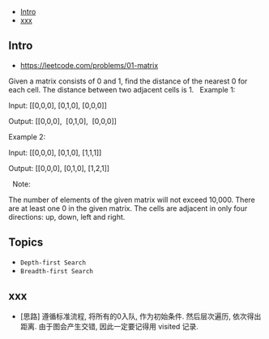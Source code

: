 - [Intro](#intro)
- [xxx](#xxx)

## Intro

- https://leetcode.com/problems/01-matrix

Given a matrix consists of 0 and 1, find the distance of the nearest 0 for each cell.
The distance between two adjacent cells is 1.
 
Example 1: 

Input:
[[0,0,0],
 [0,1,0],
 [0,0,0]]

Output:
[[0,0,0],
 [0,1,0],
 [0,0,0]]

Example 2: 

Input:
[[0,0,0],
 [0,1,0],
 [1,1,1]]

Output:
[[0,0,0],
 [0,1,0],
 [1,2,1]]

 
Note:

The number of elements of the given matrix will not exceed 10,000.
There are at least one 0 in the given matrix.
The cells are adjacent in only four directions: up, down, left and right.


## Topics

- `Depth-first Search`
- `Breadth-first Search`


## xxx

- [思路] 遵循标准流程, 将所有的0入队, 作为初始条件. 然后层次遍历, 依次得出距离. 由于图会产生交错, 因此一定要记得用 visited 记录.


